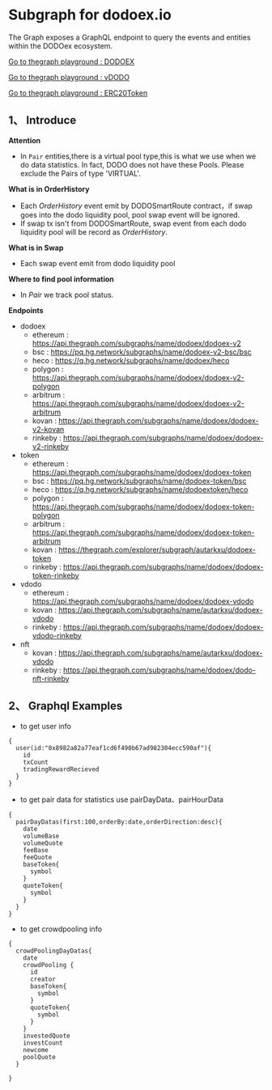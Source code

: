 # Subgraph for dodoex.io

The Graph exposes a GraphQL endpoint to query the events and entities within the DODOex ecosystem.

[Go to thegraph playground : DODOEX](https://thegraph.com/explorer/subgraph/dodoex/dodoex-v2)

[Go to thegraph playground : vDODO](https://thegraph.com/explorer/subgraph/dodoex/dodoex-vdodo?selected=playground)

[Go to thegraph playground : ERC20Token](https://thegraph.com/explorer/subgraph/dodoex/dodoex-token)

## 1、 Introduce

**Attention**
 - In `Pair` entities,there is a virtual pool type,this is what we use when we do data statistics. In fact, DODO does not have these Pools. Please exclude the Pairs of type 'VIRTUAL'.

**What is in OrderHistory**
 - Each *OrderHistory* event emit by DODOSmartRoute contract，if swap goes into the dodo liquidity pool, pool swap event will be ignored. 
 - If swap tx isn't from DODOSmartRoute, swap event from each dodo liquidity pool will be record as *OrderHistory*.

**What is in Swap** 
 - Each swap event emit from dodo liquidity pool
 
**Where to find pool information**
 - In *Pair*  we track pool status.

**Endpoints**
 - dodoex 
    - ethereum : https://api.thegraph.com/subgraphs/name/dodoex/dodoex-v2
    - bsc : https://pq.hg.network/subgraphs/name/dodoex-v2-bsc/bsc
    - heco : https://q.hg.network/subgraphs/name/dodoex/heco
    - polygon : https://api.thegraph.com/subgraphs/name/dodoex/dodoex-v2-polygon
    - arbitrum : https://api.thegraph.com/subgraphs/name/dodoex/dodoex-v2-arbitrum
    - kovan : https://api.thegraph.com/subgraphs/name/dodoex/dodoex-v2-kovan
    - rinkeby : https://api.thegraph.com/subgraphs/name/dodoex/dodoex-v2-rinkeby
 - token
    - ethereum : https://api.thegraph.com/subgraphs/name/dodoex/dodoex-token
    - bsc : https://pq.hg.network/subgraphs/name/dodoex-token/bsc
    - heco : https://q.hg.network/subgraphs/name/dodoextoken/heco
    - polygon : https://api.thegraph.com/subgraphs/name/dodoex/dodoex-token-polygon
    - arbitrum : https://api.thegraph.com/subgraphs/name/dodoex/dodoex-token-arbitrum
    - kovan : https://thegraph.com/explorer/subgraph/autarkxu/dodoex-token
    - rinkeby : https://api.thegraph.com/subgraphs/name/dodoex/dodoex-token-rinkeby
- vdodo
    - ethereum : https://api.thegraph.com/subgraphs/name/dodoex/dodoex-vdodo
    - kovan : https://api.thegraph.com/subgraphs/name/autarkxu/dodoex-vdodo
    - rinkeby : https://api.thegraph.com/subgraphs/name/dodoex/dodoex-vdodo-rinkeby
- nft
    - kovan : https://api.thegraph.com/subgraphs/name/autarkxu/dodoex-vdodo
    - rinkeby : https://api.thegraph.com/subgraphs/name/dodoex/dodo-nft-rinkeby
    
## 2、 Graphql Examples
 - to get user info
```
{
  user(id:"0x8982a82a77eaf1cd6f490b67ad982304ecc590af"){
    id
    txCount
    tradingRewardRecieved
  }
}

```
 - to get pair data for statistics use pairDayData、pairHourData
```
{
  pairDayDatas(first:100,orderBy:date,orderDirection:desc){
    date
    volumeBase
    volumeQuote
    feeBase
    feeQuote
    baseToken{
      symbol
    }
    quoteToken{
      symbol
    }
  }
}
```
 - to get crowdpooling info
```
{
  crowdPoolingDayDatas{
    date
    crowdPooling {
      id
      creator
      baseToken{
        symbol
      }
      quoteToken{
        symbol
      }
    }
    investedQuote
    investCount
    newcome
    poolQuote
  }
  
}
```
